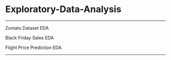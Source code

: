 # Exploratory-Data-Analysis
---
Zomato Dataset EDA 

Black Friday Sales EDA 

Flight Price Prediction EDA

---
